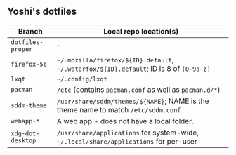 ## Yoshi's dotfiles

Branch | Local repo location(s)
---|---
`dotfiles-proper` | `~`
`firefox-56` | `~/.mozilla/firefox/${ID}.default`, `~/.waterfox/${ID}.default`; ID is 8 of `[0-9a-z]`
`lxqt` | `~/.config/lxqt`
`pacman` | `/etc` (contains `pacman.conf` as well as `pacman.d/*`)
`sddm-theme` | `/usr/share/sddm/themes/${NAME}`; NAME is the theme name to match `/etc/sddm.conf`
`webapp-*` | A web app - does not have a local folder.
`xdg-dot-desktop` | `/usr/share/applications` for system-wide, `~/.local/share/applications` for per-user
